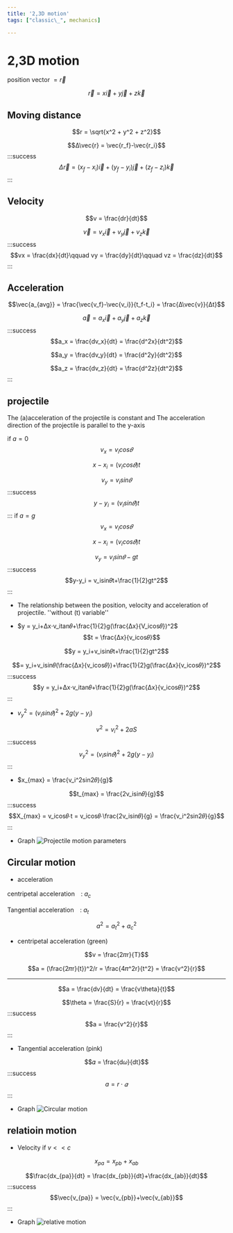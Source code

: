 ```yaml
---
title: '2,3D motion'
tags: ["classic\_", mechanics]

---
```


# 2,3D motion
position vector $= \vec{r}$

$$\vec{r} = x\vec{i}+y\vec{j}+z\vec{k}$$

## Moving distance
$$r = \sqrt{x^2 + y^2 + z^2}$$

$$Δ\vec{r} = \vec{r_f}-\vec{r_i}$$ 
:::success
$$Δ\vec{r}= (x_f-x_i)\vec{i}+(y_f-y_i)\vec{j}+(z_f-z_i)\vec{k}$$
:::
## Velocity
$$v = \frac{dr}{dt}$$

$$\vec{v}= v_x\vec{i}+v_y\vec{j}+v_z\vec{k}$$
:::success
$$vx = \frac{dx}{dt}\qquad vy = \frac{dy}{dt}\qquad vz = \frac{dz}{dt}$$
:::
## Acceleration
$$\vec{a_{avg}} = \frac{\vec{v_f}-\vec{v_i}}{t_f-t_i} = \frac{Δ\vec{v}}{Δt}$$

$$\vec{a}= a_x\vec{i}+a_y\vec{j}+a_z\vec{k}$$
:::success
$$a_x = \frac{dv_x}{dt} = \frac{d^2x}{dt^2}$$

$$a_y = \frac{dv_y}{dt} = \frac{d^2y}{dt^2}$$

$$a_z = \frac{dv_z}{dt} = \frac{d^2z}{dt^2}$$
:::
## projectile
The (a)acceleration of the projectile is constant and The acceleration direction of the projectile is parallel to the y-axis

if $a = 0$
$$v_x = v_icos𝜃$$

$$x-x_i = (v_icos𝜃)t$$

$$v_y = v_isin𝜃$$
:::success
$$y-y_i = (v_isin𝜃)t$$
:::
if $a = g$
$$v_x = v_icos𝜃$$

$$x-x_i = (v_icos𝜃)t$$

$$v_y = v_isin𝜃-gt$$
:::success
$$y-y_i = v_isin𝜃t+\frac{1}{2}gt^2$$
:::
* The relationship between the position, velocity and acceleration of projectile. ''without (t) variable''

* $y = y_i+Δx⋅v_itan𝜃+\frac{1}{2}g(\frac{Δx}{V_icos𝜃})^2$
$$t = \frac{Δx}{v_icos𝜃}$$

$$y = y_i+v_isin𝜃t+\frac{1}{2}gt^2$$

$$= y_i+v_isin𝜃(\frac{Δx}{v_icos𝜃})+\frac{1}{2}g(\frac{Δx}{v_icos𝜃})^2$$
:::success
$$y = y_i+Δx⋅v_itan𝜃+\frac{1}{2}g(\frac{Δx}{v_icos𝜃})^2$$
:::
* $v_y^2 = (v_isin𝜃)^2+2g(y-y_i)$

$$v^2 = v_i^2+2aS$$
:::success
$$v_y^2 = (v_isin𝜃)^2+2g(y-y_i)$$
:::
* $x_{max} = \frac{v_i^2sin2𝜃}{g}$

$$t_{max} = \frac{2v_isin𝜃}{g}$$
:::success
$$X_{max} = v_icos𝜃⋅t = v_icos𝜃⋅\frac{2v_isin𝜃}{g} = \frac{v_i^2sin2𝜃}{g}$$
:::
* Graph
![Projectile motion parameters](https://hackmd.io/_uploads/BknukZJMye.png)
## Circular motion

* acceleration 

centripetal acceleration　: $a_c$

Tangential acceleration　: $a_t$

$$ a^2 = a_t^2+a_c^2$$

* centripetal acceleration  (green)

$$v = \frac{2𝜋r}{T}$$

$$a = (\frac{2𝜋r}{t})^2/r = \frac{4𝜋^2r}{t^2} = \frac{v^2}{r}$$

***
$$a = \frac{dv}{dt} = \frac{v\theta}{t}$$

$$\theta = \frac{S}{r} = \frac{vt}{r}$$
:::success
$$a = \frac{v^2}{r}$$
:::
* Tangential acceleration  (pink)

$$𝛼 = \frac{d𝜔}{dt}$$
:::success
$$a = r⋅𝛼$$
:::
* Graph
![Circular motion](https://hackmd.io/_uploads/r1VlxNJGJx.png)

## relatioin motion
* Velocity
if $v<<c$

$$x_{pa} = x_{pb}+x_{ab}$$

$$\frac{dx_{pa}}{dt} = \frac{dx_{pb}}{dt}+\frac{dx_{ab}}{dt}$$
:::success
$$\vec{v_{pa}} = \vec{v_{pb}}+\vec{v_{ab}}$$
:::
* Graph
![relative motion](https://hackmd.io/_uploads/H1cf2EJGyx.png)
